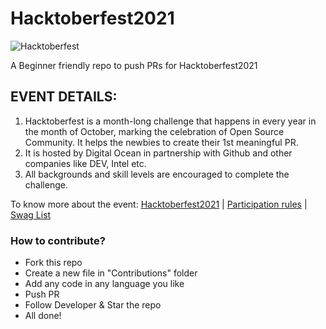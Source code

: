 # Hacktoberfest2021
![Hacktoberfest](https://user-images.githubusercontent.com/56665656/135706153-eca012d4-eeaa-4bef-b49c-d3dacd447174.jpg)

A Beginner friendly repo to push PRs for Hacktoberfest2021

## EVENT DETAILS:

1. Hacktoberfest is a month-long challenge that happens in every year in the month of October, marking the celebration of Open Source Community. It helps the newbies to create their 1st meaningful PR.
2. It is hosted by Digital Ocean in partnership with Github and other companies like DEV, Intel etc.
3. All backgrounds and skill levels are encouraged to complete the challenge.

To know more about the event: <a href="https://hacktoberfest.digitalocean.com/">Hacktoberfest2021</a> |
<a href="https://hacktoberfest.digitalocean.com/resources/participation">Participation rules</a> |
<a href="https://hacktoberfestswaglist.com/">Swag List</a>
<br>

### How to contribute?

* Fork this repo
* Create a new file in "Contributions" folder
* Add any code in any language you like
* Push PR
* Follow Developer & Star the repo
* All done!
